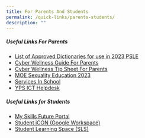 ```yaml
---
title: For Parents And Students
permalink: /quick-links/parents-students/
description: ""
---
```

##### **Useful Links For Parents**

* <a href="https://www.seab.gov.sg/docs/default-source/documents/list_of_dictionaries_for_examination.pdf" target="_blank">List of Approved Dictionaries for use in 2023 PSLE</a>
* <a href="https://file.for.edu.sg/yps-cw-safe-smart-online.pdf" target="_blank">Cyber Wellness Guide For Parents</a>
* <a href="https://file.for.edu.sg/yps-cw-tip-sheet.pdf" target="_blank">Cyber Wellness Tip Sheet For Parents</a>
* [MOE Sexuality Education 2023](/moe-sexuality-education)
* [Services In School](/about-us/services-in-school/school-attire/)
* <a href="https://go.gov.sg/ypshelpdesk" target="_blank">YPS ICT Helpdesk</a>

##### **Useful Links for Students**
* <a href="https://www.myskillsfuture.gov.sg/" target="_blank">My Skills Future Portal</a>
* <a href="https://workspace.google.com/dashboard" target="_blank">Student iCON (Google Workspace)</a>
* <a href="https://vle.learning.moe.edu.sg/login" target="_blank">Student Learning Space (SLS)</a>
